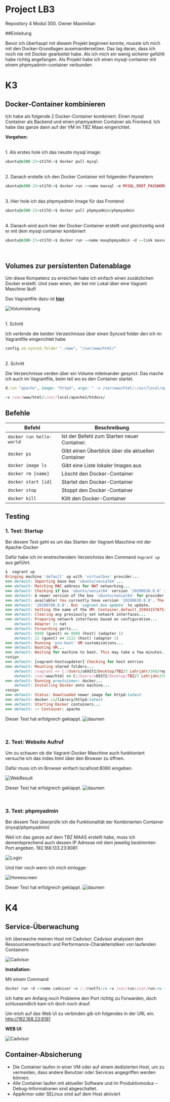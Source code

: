 # Project LB3
Repository 4 Modul 300. Owner Maximilian

##Einleitung

Bevor ich überhaupt mit diesem Projekt beginnen konnte, musste ich mich mit den Docker-Grundlagen auseinandersetzen. Das lag daran, dass ich noch nie mit Docker gearbeitet habe. Als ich mich ein wenig sicherer gefühlt habe richtig angefangen. Als Projekt habe ich einen mysql-container mit einem phpmyadmin-container verbunden

# K3


## Docker-Container kombinieren

Ich habe als folgende 2 Docker-Container kombiniert. Einen mysql Container als Backend und einen phpmyadmin Container als Frontend. Ich habe das ganze dann auf der VM im TBZ Maas eingerichtet.

**Vorgehen:**

<br>
1. Als erstes hole ich das neuste mysql image:

```Ruby
ubuntu@m300-23-st17d:~$ docker pull mysql
```

<br>
2.  Danach erstelle ich den Docker Container mit folgenden Parametern

```Ruby
ubuntu@m300-23-st17d:~$ docker run --name maxsql -e MYSQL_ROOT_PASSWORD=Migros1 -d mysql
```

<br>
3. Hier hole ich das phpmyadmin Image für das Frontend

```Ruby
ubuntu@m300-23-st17d:~$ docker pull phpmyadmin/phpmyadmin
```

<br>
4. Danach wird auch hier der Docker-Container erstellt und gleichzeitig wird er mit dem mysql container kombiniert

```Ruby
ubuntu@m300-23-st17d:~$ docker run --name maxphpmyadmin -d --link maxsql:db -p 8081:80 phpmyadmin/phpmyadmin
```
<br>

## Volumes zur persistenten Datenablage
Um diese Kompetenz zu erreichen habe ich einfach einen zusätzlichen Docker erstellt. Und zwar einen, der bei mir Lokal über eine Vagrant Maschine läuft

Das Vagrantfile dazu ist [**hier**](https://github.com/Maaxi12345/M300-Services/blob/master/Container/Vagrantfile)

![](https://github.com/Maaxi12345/M300-Services/blob/master/img/volume.PNG "Volumisierung")

<br>
1. Schritt

Ich verbinde die beiden Verzeichnisse über einen Synced folder den ich im Vagrantfile eingerichtet habe
```Ruby
config.vm.synced_folder "./www", "/var/www/html/"
```

<br>
2. Schritt

Die Verzeichnisse verden über ein Volume miteinander gesynct. Das mache ich auch im Vagrantfile, beim teil wo es den Container startet.
```Ruby
d.run "apache", image: "httpd", args: " -v /var/www/html/:/usr/local/apache2/htdocs/ -p 8080:80 --restart=always"
```

```Ruby
-v /var/www/html/:/usr/local/apache2/htdocs/
```

## Befehle

| Befehl                    | Beschreibung                                                      |
| ------------------------- | ----------------------------------------------------------------- | 
| `docker run hello-world`            | Ist der Befehl zum Starten neuer Container. |
| `docker ps`              | Gibt einen Überblick über die aktuellen Container |
| `docker image ls`             | Gibt eine Liste lokaler Images aus                  |
| `docker rm [name]`          | Löscht den Docker-Container                                |
| `docker start [id]`            | Startet den Docker-Container                           |
| `docker stop`            | Stoppt den Docker-Container                                 |
| `docker kill`         | Killt den Docker-Container                   |


## Testing

### **1. Test: Startup**

Bei diesem Test geht es um das Starten der Vagrant Maschine mit der Apache-Docker

Dafür habe ich im enstrechendem Verzeichniss den Command  *`Vagrant up`* aus geführt.

```Ruby
$  vagrant up
Bringing machine 'default' up with 'virtualbox' provider...
==> default: Importing base box 'ubuntu/xenial64'...
==> default: Matching MAC address for NAT networking...
==> default: Checking if box 'ubuntu/xenial64' version '20200630.0.0' is up to date...
==> default: A newer version of the box 'ubuntu/xenial64' for provider 'virtualbox' is
==> default: available! You currently have version '20200630.0.0'. The latest is version
==> default: '20200708.0.0'. Run `vagrant box update` to update.
==> default: Setting the name of the VM: Container_default_1594315767530_82498
==> default: Clearing any previously set network interfaces...
==> default: Preparing network interfaces based on configuration...
    default: Adapter 1: nat
==> default: Forwarding ports...
    default: 8080 (guest) => 8080 (host) (adapter 1)
    default: 22 (guest) => 2222 (host) (adapter 1)
==> default: Running 'pre-boot' VM customizations...
==> default: Booting VM...
==> default: Waiting for machine to boot. This may take a few minutes...
<snip>
==> default: [vagrant-hostsupdater] Checking for host entries
==> default: Mounting shared folders...
    default: /vagrant => C:/Users/u69372/Desktop/TBZ/3 Lehrjahr/300/repository300/M300-Services/Container
    default: /var/www/html => C:/Users/u69372/Desktop/TBZ/3 Lehrjahr/300/repository300/M300-Services/Container/www
==> default: Running provisioner: docker...
    default: Installing Docker onto machine...
<snip>
==> default: Status: Downloaded newer image for httpd:latest
==> default: docker.io/library/httpd:latest
==> default: Starting Docker containers...
==> default: -- Container: apache
```
Dieser Test hat erfolgreich geklappt. ![](https://github.com/Maaxi12345/M300-Services/blob/master/img/daumen.png "daumen")

<br>

### **2. Test: Website Aufruf**
Um zu schauen ob die Vagrant-Docker Maschine auch funktioniert versuche ich das index.html über den Browser zu öffnen.

Dafür muss ich im Browser einfach localhost:8080 eingeben.

![](https://github.com/Maaxi12345/M300-Services/blob/master/img/web.PNG "WebResult")

Dieser Test hat erfolgreich geklappt. ![](https://github.com/Maaxi12345/M300-Services/blob/master/img/daumen.png "daumen")

<br>

### **3. Test: phpmyadmin**
Bei diesem Test überprüfe ich die Funktionalität der Kombinierten Container (mysql/phpmyadmin)

Weil ich das ganze auf dem TBZ MAAS erstellt habe, muss ich dementsprechend auch dessen IP Adresse mit dem jeweilig bestimmten Port angeben. 192.168.133.23:8081

![](https://github.com/Maaxi12345/M300-Services/blob/master/img/phpmylog.PNG "Login")

Und hier noch wenn ich mich einlogge:

![](https://github.com/Maaxi12345/M300-Services/blob/master/img/phpmyhome.PNG "Homescreen")

Dieser Test hat erfolgreich geklappt. ![](https://github.com/Maaxi12345/M300-Services/blob/master/img/daumen.png "daumen")



# K4 

## Service-Überwachung

Ich überwache meinen Host mit Cadvisor. Cadvisor analysiert den Ressourcenverbrauch und Performance-Charakteristiken von laufenden Containern.

![](https://github.com/Maaxi12345/M300-Services/blob/master/img/cad.PNG "Cadvisor")

**Installation:**

Mit einem Command
```Ruby
docker run -d --name cadvisor -v /:/rootfs:ro -v /var/run:/var/run:rw -v /sys:/sys:ro -v /var/lib/docker/:/var/lib/docker:ro -p 8181:8080 google/cadvisor:latest
```


Ich hatte am Anfang noch Probleme den Port richtig zu Forwarden, doch schlussendlich kam ich doch noch drauf.

Um mich auf das Web Ui zu verbinden gib ich folgendes in der URL ein.
http://192.168.23:8181

**WEB UI:**

![](https://github.com/Maaxi12345/M300-Services/blob/master/img/cadweb.PNG "Cadvisor")

## Container-Absicherung

* Die Container laufen in einer VM oder auf einem dedizierten Host, um zu vermeiden, dass andere Benutzer oder Services angegriffen werden können.
* Alle Container laufen mit aktueller Software und im Produktivmodus – Debug-Informationen sind abgeschaltet.
* AppArmor oder SELinux sind auf dem Host aktiviert
